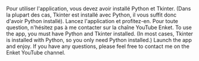 Pour utiliser l'application, vous devez avoir installé Python et Tkinter. (Dans la plupart des cas, Tkinter est installé avec Python, il vous suffit donc d'avoir Python installé). Lancez l'application et profitez-en. Pour toute question, n'hésitez pas à me contacter sur la chaîne YouTube Enket. To use the app, you must have Python and Tkinter installed. (In most cases, Tkinter is installed with Python, so you only need Python installed.) Launch the app and enjoy. If you have any questions, please feel free to contact me on the Enket YouTube channel.
